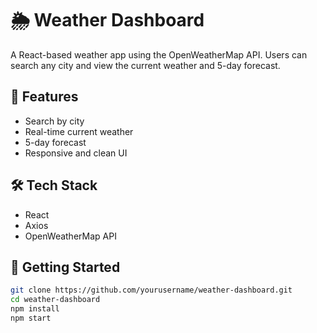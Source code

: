 # 🌦 Weather Dashboard

A React-based weather app using the OpenWeatherMap API. Users can search any city and view the current weather and 5-day forecast.

## 🚀 Features
- Search by city
- Real-time current weather
- 5-day forecast
- Responsive and clean UI

## 🛠 Tech Stack
- React
- Axios
- OpenWeatherMap API

## 🔧 Getting Started

```bash
git clone https://github.com/yourusername/weather-dashboard.git
cd weather-dashboard
npm install
npm start
